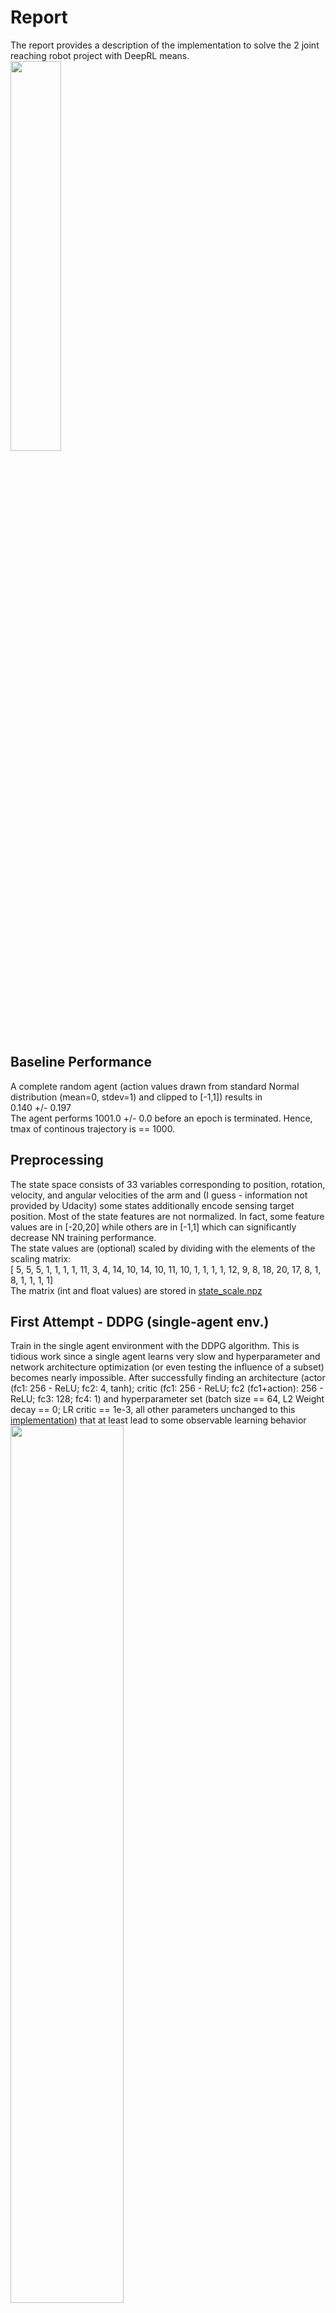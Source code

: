# Report
The report provides a description of the implementation to solve the 2 joint reaching robot project with DeepRL means.<br>
<img src="./images/Env.jpg" width="40%"> 

## Baseline Performance
A complete random agent (action values drawn from standard Normal distribution (mean=0, stdev=1) and clipped to [-1,1]) results in <br>
<score> 0.140 +/- 0.197 <br>
The agent performs <done steps> 1001.0 +/- 0.0 before an epoch is terminated. Hence, tmax of continous trajectory is == 1000.

## Preprocessing
The state space consists of 33 variables corresponding to position, rotation, velocity, and angular velocities of the arm and (I guess - information not provided by Udacity) some states additionally encode sensing target position.
Most of the state features are not normalized. In fact, some feature values are in [-20,20] while others are in [-1,1] which can significantly decrease NN training performance. <br>
The state values are (optional) scaled by dividing with the elements of the scaling matrix:<br>
[ 5,  5,  5,  1,  1,  1,  1, 11,  3,  4, 14, 10, 14, 10, 11, 10,  1,  1,  1,  1, 12,  9,  8, 18,
 20, 17,  8,  1,  8,  1,  1,  1,  1]<br>
The matrix (int and float values) are stored in [state_scale.npz](state_scale.npz)

## First Attempt - DDPG (single-agent env.)
Train in the single agent environment with the DDPG algorithm. This is tidious work since a single agent learns very slow and hyperparameter and network architecture optimization (or even testing the influence of a subset) becomes nearly impossible. 
After successfully finding an architecture (actor (fc1: 256 - ReLU; fc2: 4, tanh); critic (fc1: 256 - ReLU; fc2 (fc1+action): 256 - ReLU; fc3: 128; fc4: 1) and hyperparameter set (batch size == 64, L2 Weight decay == 0; LR critic == 1e-3, all other parameters unchanged to this [implementation](https://github.com/udacity/deep-reinforcement-learning/tree/master/ddpg-bipedal))  that at least lead to some observable learning behavior<br>
<img src="./images/FirstAttempt_learning.jpg" width="60%"> <br>
I stopped this approach and searched the [Udacity knowledge base](https://knowledge.udacity.com/) for some support to speed up project progress... <br>
 
> It is true that a single agent's environment may be difficult to train, <br> so you may need several thousand episodes to draw robust conclusions. <br>
> This is why I am going to recommend the following actions:
>   - Try the second env (with 20 robotics arms) [..] <br>
>   - Update every X (e.g., 30) time steps the NNs. <br>
> https://knowledge.udacity.com/questions/772148
 
## Second Attempt - DDPG (multi-agent env. / every step update)
Train in the multi-agent (20) environment with the DDPG algorithm - updating the newtork weights at each time step. 
This is working more smoothly, each epoch the average score keeps increasing. Still the time spend traing the agent is considerable long.
Hyperparameter and network architecture optimization (or even testing the influence of a subset) is still difficult and hyperparameter and NN architectures are kept constant compared to the first attempt (described in detail below) except, that gradient clipping was introduced on both actor and critic gradient updates. <br>
<img src="./images/Screen_DDPG_Multi__EveryStep.JPG" width="80%"> <br>
The **agent learned to successfully solve the task**. It took around 36h hours on my local (CPU) machine to train until the >= 30 rewards on average (over 100 succeeeding episodes and averaged over all 20 agents) was achived.  
 
## Third Attempt - DDPG (multi-agent env. / every nth step update of k epochs)
Train in the multi-agent (20) environment with the DDPG algorithm - updating the newtork weights at every nth step for k epochs. 
The average score keeps increasing however the progress was constantly interrupted by problems with the Udacity Workspace. 
The connection was unstable, kernels were resetted and it was impossible to train for a long enough uninterruppted time span...
Hyperparameter and network architecture optimization (or even testing the influence of a subset) was impossible and hyperparameter and NN architectures are kept similar compared to the first and second attempt (described in detail below). <br>
<img src="./images/Screen_2nd_2_Attemp_SystemStop.jpg " width="80%"> <br>
I gave up at some point because of the annoying technical problems with the remote workspace (provided via web interface / Jupyther notebook).<br>
<img src="./images/Workspace_down.jpg " width="80%"> <br>
Udacity technical support confirmed problems with their servers but I'm still facing problems till the time of project submission... <br>
> We experienced a brief interruption caused by an outage. The issue has now been resolved and you can resume your access on Udacity. 
 
## Fourth Attempt - PPO 
 
## Learning Algorithm - DDPG 
I use the Deep Deterministic Policy Gradient (DDPG) in continous action space with fixed targets (soft update startegie), experience replay buffer and muti-agent environment to solve the assignment. <br>
The DDPG requires two deep (or shallow and sufficently wide) neural neurworks. One named **actor**, learning a function approximation of the optimal deterministic policy \mu(s;\Theata_\mu), i.e. the best action a to take in a given states s: argmax_a Q(s,a).<br>The other neural network is called **critic** and is used to approximate the action-value function Q for a given state s and the optimal action a determinied by policy \mu(s;\Theata_\mu), i.e. the action value function Q(s,\mu(s;\Theata_\mu));\Theta_Q). \Theta_\mu and \Theta_\Q indicate that the policy dependes on the network weights of the actor and the action-value function dependes on the network weights of the critic, respectively.<br> While the network uses and actor and a critic it is not directly an actor-critic (AC) approach and works more like an approximated DQN. The actor tries to predict the best action in a given state, the critic maximizes the Q values of the next state and is not used as a learned baseline (as in traditional AC approaches).<br>
The two networks are depicted above. The optimal deterministic policy is approximated by the actor using a single fully connected (fc) hidden layer of 256. After the fc layer a ReLU activation function is applied and than its output is fc to the 4 dimensional output units. A tanh function is applied here to ensure that the action values are in the range [-1,1]. The action value function Q is approximated with 3 fc layers of 256, 256 and 128 units. Each followed by a ReLU activation function. The output of first layer is augmented with the action values determined by the policy (indicated by the red arrow in the picture above). <br>
The inpute space is 33 dimensional and each feature scaled to [-1,1]. The action space is 4 dimensional and continous, controlling the torque to the two joints of the robot arm.<br>
<img src="./images/DDPG_struc.JPG" width="60%"><br>
The two networks (well in fact 4 networks: target and local network for each) are implemented in [Single/EveryStep](DDPG_Single_model_EveryStep.py), [Multiple/EveryStep](DDPG_Multi_model_EveryStep.py) and [Multiple/EverykthStep/nEpochs](DDPG_Multi_model_kthStep.py), respectively. They are augmented versions of the [base code](https://github.com/udacity/deep-reinforcement-learning/tree/master/ddpg-bipedal) from Udacity, namly the [LeakyReLU](https://paperswithcode.com/method/leaky-relu) activation functions are replaced by simple ReLU non-linearities.<br> 
The DDPG agent code ([Single/EveryStep](DDPG_Single_agent_EveryStep.py), [Multiple/EveryStep](DDPG_Multi_agent_EveryStep.py) and [Multiple/EverykthStep/nEpochs](DDPG_Multi_agent_kthStep.py), respectivly) augments the provided [base code](https://github.com/udacity/deep-reinforcement-learning/tree/master/ddpg-bipedal) from Udacity.<br>
 The following adjustments are made:<br>
- interaction with single or multi-agent Unity-ML environment
- preprosessing of state values (scaling)
- augmenting the provided classes to allow hyperparameter and NN architecture changes on the fly, e.g. noise on/off
- a new parameter multiple_update_steps to update multiple times per agent.step() if positive and to only update with \epsilon=1/abs(multiple_update_steps) if negativ 
- gradients of the critic are clipped to prevent weight divergence torch.nn.utils.clip_grad_norm(self.critic_local.parameters(), 1) 
- gradients of the actor are clipped to prevent weight divergence torch.nn.utils.clip_grad_norm(self.actor_local.parameters(), 1) (only for 2nd approach) 
 
Implementations of fixed targets and experience replay buffer are unchanged compared to the code provided during the course.<br>
All learning hyperparameters are comparable or only slightly adjusted (highlighted by bold face) compared to the solution provided during the course, i.e. <br>
- n_episodes (int): maximum number of training episodes = 2000
- max_t (int): maximum number of timesteps per episode  = **1000-1**
- replay buffer size = int(1e6), BUFFER_SIZE
- minibatch size = **64**, BATCH_SIZE 
- discount factor, gamma = 0.99, GAMMA
- for soft update of target parameters, tau = 1e-3, TAU
- learning rate (actor) = 1e-4 (Adam optimizer), LR_ACTOR
- learning rate (critic) = **1e-3** (Adam optimizer), LR_CRITIC
- L2 weight decay (critic) = **0**, WEIGHT_DECAY
- how often to update the networks = 1, multiple_update_steps (only for 1st and 2nd approach)
- update every kth step= 30 , UPDATE_EVERY_NTH_STEP (only for 3rd approach)
- update how many epochs = 20 , UPDATE_MANY_EPOCHS  (only for 3rd approach)

## Learning Algorithm - PPO
I use the Proximal Policy Optimization ([PPO](https://arxiv.org/abs/1707.06347)) in continous action space to try to solve the assignment. An introduction to PPO can be found [here](https://python.plainenglish.io/policy-optimization-ppo-544a7fff196f) and an example how to play Sonic the Hedgehog 2 and 3 with an PPO agent can be found [here](https://towardsdatascience.com/proximal-policy-optimization-ppo-with-sonic-the-hedgehog-2-and-3-c9c21dbed5e).<br>

 PPO is a policy function approximation (trying to approximate an optimal policy for any given state) and more specifically a policy gradient method, where trajectories \tau=(s0,a0,s1,a1,..sH,aH,sH+1) and rewards R(\tau)=r1+r2,..+rH+rH+1 for steps 0 to H (horizont)+1 are sampled with the goal to maximize the expected return U(\Theta) (\sim g, where g is an estimate of the gradient of the expected reward). 
Here, \Theta are the weights of a deep neural network and U(\Theta)=\sum_\tauP(\tau;\Theta)R(\tau), i.e. the exected return is the sum over all trajectories of the probability that this trajectory is chosen given policy function approximation defined by \Theta and the reward R given the trajectory \tau. 
 
 To reduce noise in the gradient estimate N trajectories (in this case 20 agents in parallel with the same policy approximation network) are sampled in parallel and the reward is normalized using mean and std of the rewards. To solve the credit assignment problem, for step t only R_t^future, the future rewards (ignoring the past rewards) are used for the policy gradient. <br>
 
 Using the likelihood ratio (or REINFORCE) trick the gradient of U(\Theta) is given by a sum over P(\tau;\Theta) times the gradient of the log(P(\tau;\Theta) times the reward R(\tau). For a sample-based estimate the formula can be further rearranged to grad U \propto \sum_trajectories \sum_steps grad_\Theta log \pi_\Theta(a|s) R(\tau):<br> <img src="./images/REINFORCE_formula.JPG" width="50%">  <br> Using reweighting of policy gradients for new policy weights \Theta' and the approximation that \Theta and \Theta' similar the grad U can be expressed by the quotient of grad_\Theta' \pi_Theta'(a|s) and \pi_Theta(a|s), where \Theta are the old policy weights, times the future rewards R. <br><img src="./images/PPO_formula.JPG" width="35%"><br> Gradient ascent of this (so called) surrogate function is used to update the policy weights. 
 
 Additional policy clipping is used to avoid problems when \Theta and \Theta' are not close enough anymore and the approximation for the gradient is far off. <br> 
<img src="./images/PPO_clipped_formula.JPG" width="55%"><br>
 
I used a multi-layer perceptron (MLP), i.e. a fully connect network with ReLU activation functions with 256-128-32 hidden units. The final output is passed through a tanh function to ensure action values in [-1,1]. The actions (four numbers /float values) correspond to torques applicable to the two joints of the robot.<br>
<img src="./images/PPO_struc.JPG" width="35%"><br>
 
The Code is based on the the Udacity exercise code to solve the Atari-pong game using the pixels of two succeeding frames as an input with PPO.<br>
The following adjustments are made:<br>
- interface and adapt to the new environment (state_dim = 33, action_dim = 4, etc..)
- preprosessing of state values (scaling)
- changed network design (see above)
- add initialization of the network weights (uniform in [-1/sqrt(L),1/sqrt(L)] where L is the number of input units, final layer weights in [-3e-3, 3e-3]
- changed actions to be floats values in clipped_surrogate function: actions = torch.tensor(actions, dtype=torch.float, device=device)   # changed to float 
- revised states_to_prob function (not dealing with pixel arrays anymore)
- use gradient clipping to prevent gradient explosion: torch.nn.utils.clip_grad_norm(policy.parameters(), 1)  in gradient ascent step
- revised surrogate function: exclude regularization term (i.e. beta==0) - since initial code uses log(x) and instead of action probabilities action values in [-1:1] are present. 
 
All learning hyperparameters are comparable or only slightly adjusted (highlighted by bold face) compared to the solution provided during the course, i.e. <br>
- discount_rate = **0.99999**  # reward discount factor
- learning rate = **1e-3** # learning rate of Adam optimizer
- epsilon = 0.1  # clipping epsilon
- epsilon_decay =  **1.**  # factor of epsilon decay per episode
- beta = **0** # added noise to computed gradient  
- beta_decay = **1**  # reduces exploration in later runs / decay per episode
- tmax = **990**  # max number of steps per epoch 
- SGD_epoch = 4 # number of gradient ascent steps per episode 
 
## Different Implementations
Five different approaches are tested and compared:
1. DDPG - single agents / every step update <br> [DDPG_Single_Train_EveryStep.ipynb](DDPG_Single_Train_EveryStep.ipynb)
2. DDPG - multi agents / every step update <br> [DDPG_Multi_Train_EveryStep.ipynb](DDPG_Multi_Train_EveryStep.ipynb)
3. DDPG - multi agents / every nth step update of k epochs <br> [DDPG_Multi_Train_kthStep.ipynb](DDPG_Multi_Train_kthStep.ipynb)
4. PPO <br> [PPO_Train.ipynb](PPO_Single_Train.ipynb)

Functional, well-documented, and organized code for training the agent is provided for the different implementations via Jupyter notebooks.
   
## Plot of Rewards
2nd attempt needed 274 episodes <br> <img src="./images/Screen_DDPG_Multi_EveryStep_274.JPG" width="80%"> <br>
All other attempts did not reach the goal in the given training time (see above). 
 
## Ideas for Future Work
To further improving the agent's performance: 
- move to more stable GPU environment, with multiple GPUs to train in paralle with different hyperparameters and networks
- Setup Unity ML env. in [headless mode](https://github.com/Unity-Technologies/ml-agents/blob/main/docs/Learning-Environment-Executable.md#training-on-headless-server)
- tune hyperparameters
- optimze network architectures
- DDPG: add prioritized replay buffer 
- DDPG: add noise to the states after drawing samples from of the replay buffer (instead or additional to the noise added to the estimated best action). This might stabalize the NN function approximation (by learning that similar initial states - actions result in similar rewards - next states)
- PPO: add replay buffer with importance sampling, to recycle trajectories and speed up training
- try other policy gradient method like an actor-critic (AC) method, or soft actor-critic (SAC) algorithm. Where QR-SAC PPO was [recently used](https://www.nature.com/articles/s41586-021-04357-7) to train a reinforcment agent to outracing champion Gran Turismo drivers in Sony's PlayStation game Gran Turismo.<br>
